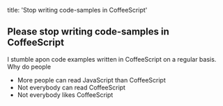 title: 'Stop writing code-samples in CoffeeScript'

## Please stop writing code-samples in CoffeeScript

I stumble apon code examples written in CoffeeScript on a regular basis.
Why do people

- More people can read JavaScript than CoffeeScript
- Not everybody can read CoffeeScript
- Not everybody likes CoffeeScript
